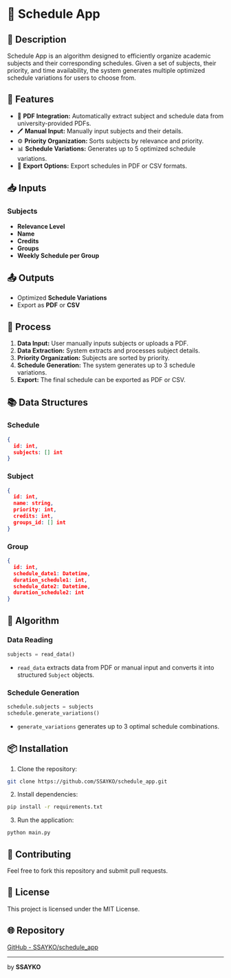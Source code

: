 # 📅 Schedule App

## 🚀 Description
Schedule App is an algorithm designed to efficiently organize academic subjects and their corresponding schedules. Given a set of subjects, their priority, and time availability, the system generates multiple optimized schedule variations for users to choose from.

## 📝 Features
- 📄 **PDF Integration:** Automatically extract subject and schedule data from university-provided PDFs.
- 🖊️ **Manual Input:** Manually input subjects and their details.
- ⚙️ **Priority Organization:** Sorts subjects by relevance and priority.
- 📊 **Schedule Variations:** Generates up to 5 optimized schedule variations.
- 📑 **Export Options:** Export schedules in PDF or CSV formats.

## 📥 Inputs
### Subjects
- **Relevance Level**
- **Name**
- **Credits**
- **Groups**
- **Weekly Schedule per Group**

## 📤 Outputs
- Optimized **Schedule Variations**
- Export as **PDF** or **CSV**

## 🔄 Process
1. **Data Input:** User manually inputs subjects or uploads a PDF.
2. **Data Extraction:** System extracts and processes subject details.
3. **Priority Organization:** Subjects are sorted by priority.
4. **Schedule Generation:** The system generates up to 3 schedule variations.
5. **Export:** The final schedule can be exported as PDF or CSV.

## 📚 Data Structures
### Schedule
```json
{
  id: int,
  subjects: [] int
}
```
### Subject
```json
{
  id: int,
  name: string,
  priority: int,
  credits: int,
  groups_id: [] int
}
```
### Group
```json
{
  id: int,
  schedule_date1: Datetime,
  duration_schedule1: int,
  schedule_date2: Datetime,
  duration_schedule2: int
}
```

## 🧠 Algorithm
### Data Reading
```python
subjects = read_data()
```
- `read_data` extracts data from PDF or manual input and converts it into structured `Subject` objects.

### Schedule Generation
```python
schedule.subjects = subjects
schedule.generate_variations()
```
- `generate_variations` generates up to 3 optimal schedule combinations.

## 📦 Installation
1. Clone the repository:
```bash
git clone https://github.com/SSAYKO/schedule_app.git
```
2. Install dependencies:
```bash
pip install -r requirements.txt
```
3. Run the application:
```bash
python main.py
```

## 🤝 Contributing
Feel free to fork this repository and submit pull requests.

## 📄 License
This project is licensed under the MIT License.

## 🌐 Repository
[GitHub - SSAYKO/schedule_app](https://github.com/SSAYKO/schedule_app.git)

---
by **SSAYKO**
